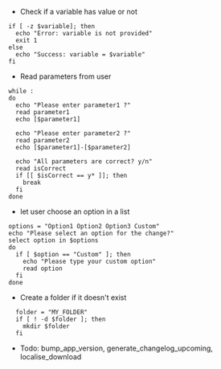 - Check if a variable has value or not
```
if [ -z $variable]; then
  echo "Error: variable is not provided"
  exit 1
else
  echo "Success: variable = $variable"
fi
```
- Read parameters from user
```
while :
do
  echo "Please enter parameter1 ?"
  read parameter1
  echo [$parameter1]
  
  echo "Please enter parameter2 ?"
  read parameter2
  echo [$parameter1]-[$parameter2]
  
  echo "All parameters are correct? y/n"
  read isCorrect
  if [[ $isCorrect == y* ]]; then
    break
  fi
done
```
- let user choose an option in a list
```
options = "Option1 Option2 Option3 Custom"
echo "Please select an option for the change?"
select option in $options
do
  if [ $option == "Custom" ]; then
    echo "Please type your custom option"
    read option
  fi
done
```
- Create a folder if it doesn't exist
```
  folder = "MY_FOLDER"
  if [ ! -d $folder ]; then
    mkdir $folder
  fi
```

- Todo: bump_app_version, generate_changelog_upcoming, localise_download
